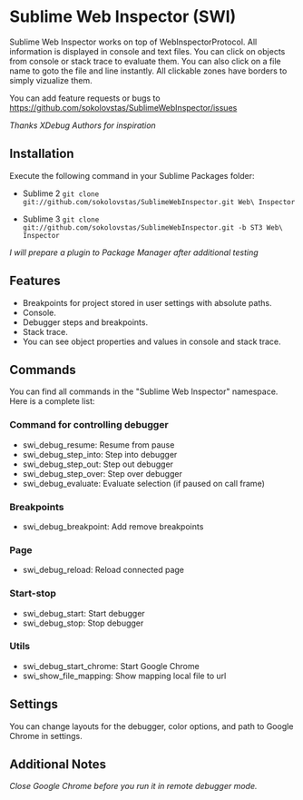 # Sublime Web Inspector (SWI)

Sublime Web Inspector works on top of WebInspectorProtocol. All information is displayed in console and text files. 
You can click on objects from console or stack trace to evaluate them. You can also click on a file name to 
goto the file and line instantly. All clickable zones have borders to simply vizualize them.

You can add feature requests or bugs to https://github.com/sokolovstas/SublimeWebInspector/issues

*Thanks XDebug Authors for inspiration*

## Installation
Execute the following command in your Sublime Packages folder:

- Sublime 2
```git clone git://github.com/sokolovstas/SublimeWebInspector.git Web\ Inspector``` 

- Sublime 3
```git clone git://github.com/sokolovstas/SublimeWebInspector.git -b ST3 Web\ Inspector```

*I will prepare a plugin to Package Manager after additional testing*

## Features

- Breakpoints for project stored in user settings with absolute paths.
- Console.
- Debugger steps and breakpoints.
- Stack trace.
- You can see object properties and values in console and stack trace.

## Commands

You can find all commands in the "Sublime Web Inspector" namespace. Here is a complete list:

### Command for controlling debugger
- swi\_debug\_resume: Resume from pause
- swi\_debug\_step\_into: Step into debugger
- swi\_debug\_step\_out: Step out debugger
- swi\_debug\_step\_over: Step over debugger
- swi\_debug\_evaluate: Evaluate selection (if paused on call frame)

### Breakpoints
- swi\_debug\_breakpoint: Add remove breakpoints

### Page
- swi\_debug\_reload: Reload connected page

### Start-stop
- swi\_debug\_start: Start debugger
- swi\_debug\_stop: Stop debugger

### Utils
- swi\_debug\_start\_chrome: Start Google Chrome
- swi\_show\_file\_mapping: Show mapping local file to url

## Settings

You can change layouts for the debugger, color options, and path to Google Chrome in settings.

## Additional Notes
*Close Google Chrome before you run it in remote debugger mode.*
